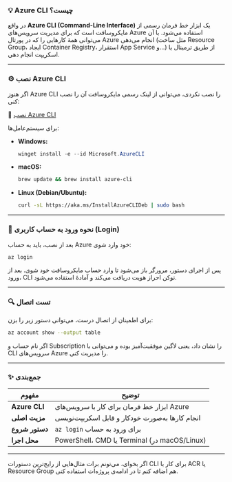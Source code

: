 ### 💡 Azure CLI چیست؟

 در واقع  **Azure CLI (Command-Line Interface)** یک ابزار خط فرمان رسمی از مایکروسافت است که برای مدیریت سرویس‌های Azure استفاده می‌شود. با آن می‌توانی همهٔ کارهایی را که در پورتال Azure انجام می‌دهی (مثل ساخت Resource Group، ایجاد Container Registry، استقرار App Service و...) از طریق ترمینال یا اسکریپت انجام دهی.

---

### ⚙️ نصب Azure CLI

اگر هنوز Azure CLI را نصب نکردی، می‌توانی از لینک رسمی مایکروسافت آن را نصب کنی:

🔗 [نصب Azure CLI](https://learn.microsoft.com/en-us/cli/azure/install-azure-cli)

برای سیستم‌عامل‌ها:

- **Windows:**
  ```powershell
  winget install -e --id Microsoft.AzureCLI
  ```
- **macOS:**
  ```bash
  brew update && brew install azure-cli
  ```
- **Linux (Debian/Ubuntu):**
  ```bash
  curl -sL https://aka.ms/InstallAzureCLIDeb | sudo bash
  ```

---

### 🚀 نحوه ورود به حساب کاربری (Login)

بعد از نصب، باید به حساب Azure خود وارد شوی:

```bash
az login
```

پس از اجرای دستور، مرورگر باز می‌شود تا وارد حساب مایکروسافت خود شوی. بعد از ورود، CLI توکن احراز هویت دریافت می‌کند و آمادهٔ استفاده می‌شود.

---

### 🔍 تست اتصال

برای اطمینان از اتصال درست، می‌توانی دستور زیر را بزن:

```bash
az account show --output table
```

اگر نام حساب و Subscription را نشان داد، یعنی لاگین موفقیت‌آمیز بوده و می‌توانی با CLI سرویس‌های Azure را مدیریت کنی.

---

### ✨ جمع‌بندی

| مفهوم | توضیح |
|--------|--------|
| **Azure CLI** | ابزار خط فرمان برای کار با سرویس‌های Azure |
| **مزیت اصلی** | انجام کارها به‌صورت خودکار و قابل اسکریپت‌نویسی |
| **دستور شروع** | `az login` برای ورود به حساب |
| **محل اجرا** | PowerShell، CMD یا Terminal (در macOS/Linux) |

---

اگر بخوای، می‌تونم برات مثال‌هایی از رایج‌ترین دستورات CLI برای کار با ACR یا Resource Group هم اضافه کنم تا در ادامه‌ی پروژه‌ات استفاده کنی.

